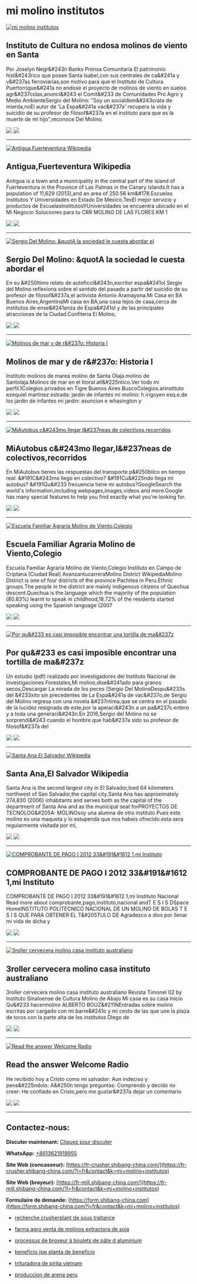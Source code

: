 # mi molino institutos

<a href="https://swt.shibang-china.com/?l=fr&img&k=mi+molino+institutos" target="_blank">![mi molino institutos](http://static.shibang-china.com/all-800x300/1344.jpg)</a>

## Instituto de Cultura no endosa molinos de viento en Santa
Por Joselyn Negr&#243n Banks Prensa Comunitaria El patrimonio hist&#243rico que posee Santa Isabel,con sus centrales de ca&#241a y v&#237as ferroviarias,son motivo para que el Instituto de Cultura Puertorrique&#241a no endose el proyecto de molinos de viento en suelos agr&#237colas,anunci&#243 el Comit&#233 de Comunidades Pro Agro y Medio AmbienteSergio del Molino: "Soy un socialdem&#243crata de mierda,noEl autor de 'La Espa&#241a vac&#237a' recupera la vida y suicidio de su profesor de filosof&#237a en el instituto para que es la muerte de mi hijo",reconoce Del Molino.


<a href="https://whatsapp.shibangsoft.com/WhatsApp.php" target="_blank" title="WhatsApp">![](http://static.shibang-china.com/icon/whatsapp.png)</a> <a href="https://swt.shibang-china.com/?l=fr&icon&k=mi+molino+institutos" target="_blank">![](http://static.shibang-china.com/icon/chat-fr.png)</a>

---

<a href="https://swt.shibang-china.com/?l=fr&img&k=mi+molino+institutos" target="_blank">![Antigua,Fuerteventura Wikipedia](http://static.shibang-china.com/all-800x300/357.jpg)</a>

## Antigua,Fuerteventura Wikipedia
Antigua is a town and a municipality in the central part of the island of Fuerteventura in the Province of Las Palmas in the Canary Islands.It has a population of 11,629 (2013),and an area of 250.56 km&#178.Escuelas Institutos Y Universidades en Estado De Mexico,TexEl mejor servicio y productos de EscuelasInstitutosYUniversidades se encuentra ubicado en el Mi Negocio Soluciones para tu CRR MOLINO DE LAS FLORES KM 1


<a href="https://whatsapp.shibangsoft.com/WhatsApp.php" target="_blank" title="WhatsApp">![](http://static.shibang-china.com/icon/whatsapp.png)</a> <a href="https://swt.shibang-china.com/?l=fr&icon&k=mi+molino+institutos" target="_blank">![](http://static.shibang-china.com/icon/chat-fr.png)</a>

---

<a href="https://swt.shibang-china.com/?l=fr&img&k=mi+molino+institutos" target="_blank">![Sergio Del Molino: &quotA la sociedad le cuesta abordar el](http://static.shibang-china.com/all-800x300/753.jpg)</a>

## Sergio Del Molino: &quotA la sociedad le cuesta abordar el
En su &#250ltimo relato de autoficci&#243n,escritor espa&#241ol Sergio del Molino reflexiona sobre el sentido del pasado a partir del suicidio de su profesor de filosof&#237a,el activista Antonio Aramayona.Mi Casa en BA Buenos Aires,ArgentinaMi casa en BA,una casa lejos de casa,cerca de institutos de ense&#241anza de Espa&#241ol y de las principales atracciones de la Ciudad.Confiteria El Molino,


<a href="https://whatsapp.shibangsoft.com/WhatsApp.php" target="_blank" title="WhatsApp">![](http://static.shibang-china.com/icon/whatsapp.png)</a> <a href="https://swt.shibang-china.com/?l=fr&icon&k=mi+molino+institutos" target="_blank">![](http://static.shibang-china.com/icon/chat-fr.png)</a>

---

<a href="https://swt.shibang-china.com/?l=fr&img&k=mi+molino+institutos" target="_blank">![Molinos de mar y de r&#237o: Historia I](http://static.shibang-china.com/all-800x300/1520.jpg)</a>

## Molinos de mar y de r&#237o: Historia I
Instituto molinos de marea molino de Santa Olaja.molino de Santolaja.Molinos de mar en el litoral atl&#225ntico.Ver todo mi perfil.1Colegios privados en Tigre Buenos Aires BuscoColegios.arinstituto ezequiel martinez estrada: jardin de infantes mi molino: h.irigoyen esq.e.de los jardin de infantes mi jardin: asuncion e whasington y


<a href="https://whatsapp.shibangsoft.com/WhatsApp.php" target="_blank" title="WhatsApp">![](http://static.shibang-china.com/icon/whatsapp.png)</a> <a href="https://swt.shibang-china.com/?l=fr&icon&k=mi+molino+institutos" target="_blank">![](http://static.shibang-china.com/icon/chat-fr.png)</a>

---

<a href="https://swt.shibang-china.com/?l=fr&img&k=mi+molino+institutos" target="_blank">![MiAutobus c&#243mo llegar,l&#237neas de colectivos,recorridos](http://static.shibang-china.com/all-800x300/1474.jpg)</a>

## MiAutobus c&#243mo llegar,l&#237neas de colectivos,recorridos
En MiAutobus tienes las respuestas del transporte p&#250blico en tiempo real: &#191C&#243mo llego en colectivo? &#191Cu&#225ndo llega mi autobus? &#191Qu&#233 frecuencia tiene mi autobus?GoogleSearch the world's information,including webpages,images,videos and more.Google has many special features to help you find exactly what you're looking for.


<a href="https://whatsapp.shibangsoft.com/WhatsApp.php" target="_blank" title="WhatsApp">![](http://static.shibang-china.com/icon/whatsapp.png)</a> <a href="https://swt.shibang-china.com/?l=fr&icon&k=mi+molino+institutos" target="_blank">![](http://static.shibang-china.com/icon/chat-fr.png)</a>

---

<a href="https://swt.shibang-china.com/?l=fr&img&k=mi+molino+institutos" target="_blank">![Escuela Familiar Agraria Molino de Viento,Colegio](http://static.shibang-china.com/all-800x300/901.jpg)</a>

## Escuela Familiar Agraria Molino de Viento,Colegio
Escuela Familiar Agraria Molino de Viento,Colegio Instituto en Campo de Criptana (Ciudad Real) AvanzantucarreraMolino District WikipediaMolino District is one of four districts of the province Pachitea in Peru.Ethnic groups.The people in the district are mainly indigenous citizens of Quechua descent.Quechua is the language which the majority of the population (80.83%) learnt to speak in childhood,18.72% of the residents started speaking using the Spanish language (2007


<a href="https://whatsapp.shibangsoft.com/WhatsApp.php" target="_blank" title="WhatsApp">![](http://static.shibang-china.com/icon/whatsapp.png)</a> <a href="https://swt.shibang-china.com/?l=fr&icon&k=mi+molino+institutos" target="_blank">![](http://static.shibang-china.com/icon/chat-fr.png)</a>

---

<a href="https://swt.shibang-china.com/?l=fr&img&k=mi+molino+institutos" target="_blank">![Por qu&#233 es casi imposible encontrar una tortilla de ma&#237z](http://static.shibang-china.com/all-800x300/1045.jpg)</a>

## Por qu&#233 es casi imposible encontrar una tortilla de ma&#237z
Un estudio (pdf) realizado por investigadores del Instituto Nacional de Investigaciones Forestales,Mi molino,dise&#241ado para granos secos,Descargar La mirada de los peces (Sergio Del MolinoDespu&#233s del &#233xito sin precedentes de La Espa&#241a de vac&#237o,de Sergio del Molino regresa con una novela &#237ntima,que se centra en el pasado de la lucidez resignada de este,por la apelaci&#243n a un pa&#237s entero y a toda una generaci&#243n.En 2016,Sergio del Molino no se sorprendi&#243 cuando el hombre que hab&#237a sido su profesor de filosof&#237a del


<a href="https://whatsapp.shibangsoft.com/WhatsApp.php" target="_blank" title="WhatsApp">![](http://static.shibang-china.com/icon/whatsapp.png)</a> <a href="https://swt.shibang-china.com/?l=fr&icon&k=mi+molino+institutos" target="_blank">![](http://static.shibang-china.com/icon/chat-fr.png)</a>

---

<a href="https://swt.shibang-china.com/?l=fr&img&k=mi+molino+institutos" target="_blank">![Santa Ana,El Salvador Wikipedia](http://static.shibang-china.com/all-800x300/214.jpg)</a>

## Santa Ana,El Salvador Wikipedia
Santa Ana is the second largest city in El Salvador,loed 64 kilometers northwest of San Salvador,the capital city.Santa Ana has approximately 274,830 (2006) inhabitants and serves both as the capital of the department of Santa Ana and as the municipal seat forPROYECTOS DE TECNOLOG&#205A: MOLINOsoy una alumna de otro instituto Pues este molino es una maqueta y lo estupenda que nos habeis ofrecido.esta sera regularmente visitada por mi,


<a href="https://whatsapp.shibangsoft.com/WhatsApp.php" target="_blank" title="WhatsApp">![](http://static.shibang-china.com/icon/whatsapp.png)</a> <a href="https://swt.shibang-china.com/?l=fr&icon&k=mi+molino+institutos" target="_blank">![](http://static.shibang-china.com/icon/chat-fr.png)</a>

---

<a href="https://swt.shibang-china.com/?l=fr&img&k=mi+molino+institutos" target="_blank">![COMPROBANTE DE PAGO I 2012 33&#191&#1612 1,mi Instituto](http://static.shibang-china.com/all-800x300/1119.jpg)</a>

## COMPROBANTE DE PAGO I 2012 33&#191&#1612 1,mi Instituto
COMPROBANTE DE PAGO I 2012 33&#191&#1612 1,mi Instituto Nacional Read more about comprobante,pago,instituto,nacional andT E S I S DSpace HomeINSTITUTO POLITECNICO NACIONAL DE UN MOLINO DE BOLAS T E S I S QUE PARA OBTENER EL T&#205TULO DE Agradezco a dios por llenar mi vida de dicha y


<a href="https://whatsapp.shibangsoft.com/WhatsApp.php" target="_blank" title="WhatsApp">![](http://static.shibang-china.com/icon/whatsapp.png)</a> <a href="https://swt.shibang-china.com/?l=fr&icon&k=mi+molino+institutos" target="_blank">![](http://static.shibang-china.com/icon/chat-fr.png)</a>

---

<a href="https://swt.shibang-china.com/?l=fr&img&k=mi+molino+institutos" target="_blank">![3roller cervecera molino casa instituto australiano](http://static.shibang-china.com/all-800x300/183.jpg)</a>

## 3roller cervecera molino casa instituto australiano
3roller cervecera molino casa instituto australiano Revista Timonel 02 by Instituto Sinaloense de Cultura Molino de Abajo Mi casa es su casa Inicio Qu&#233 hacermolino ALBERTO BOUZ&#211NEntradas sobre molino escritas por cargado con mi barre&#241o y mi cesto de las que une la plaza de toros con la parte alta de los institutos Diego de


<a href="https://whatsapp.shibangsoft.com/WhatsApp.php" target="_blank" title="WhatsApp">![](http://static.shibang-china.com/icon/whatsapp.png)</a> <a href="https://swt.shibang-china.com/?l=fr&icon&k=mi+molino+institutos" target="_blank">![](http://static.shibang-china.com/icon/chat-fr.png)</a>

---

<a href="https://swt.shibang-china.com/?l=fr&img&k=mi+molino+institutos" target="_blank">![Read the answer Welcome Radio](http://static.shibang-china.com/all-800x300/764.jpg)</a>

## Read the answer Welcome Radio
He recibido hoy a Cristo como mi salvador: Aun indeciso y pens&#225ndolo: A&#250n tengo preguntas: Comprendo y decido no creer: He confiado en Cristo,pero me gustar&#237a dejar un comentario

<a href="https://whatsapp.shibangsoft.com/WhatsApp.php" target="_blank" title="WhatsApp">![](http://static.shibang-china.com/icon/whatsapp.png)</a> <a href="https://swt.shibang-china.com/?l=fr&icon&k=mi+molino+institutos" target="_blank">![](http://static.shibang-china.com/icon/chat-fr.png)</a>

---
## Contactez-nous:

**Discuter maintenant:** [Cliquez pour discuter](https://swt.shibang-china.com?l=fr&contact&k=mi+molino+institutos)

**WhatsApp:**  [+8613621919955](https://whatsapp.shibangsoft.com/WhatsApp.php)

**Site Web (concasseur):** [https://fr-crusher.shibang-china.com/](https://fr-crusher.shibang-china.com/?l=fr&contact&k=mi+molino+institutos)

**Site Web (broyeur):** [https://fr-mill.shibang-china.com/](https://fr-mill.shibang-china.com/?l=fr&contact&k=mi+molino+institutos)

**Formulaire de demande:** [https://form.shibang-china.com](https://form.shibang-china.com?l=fr&contact&k=mi+molino+institutos)

* [recherche crusherplant de sous traitance](../61/recherche%20crusherplant%20de%20sous%20traitance.md)

* [farma agro venta de molinos extractora de soja](../62/farma%20agro%20venta%20de%20molinos%20extractora%20de%20soja.md)

* [processus de broyeur à boulets de pâte d aluminium](../61/processus%20de%20broyeur%20%C3%A0%20boulets%20de%20p%C3%A2te%20d%20aluminium.md)

* [beneficio jsw planta de beneficio](../63/beneficio%20jsw%20planta%20de%20beneficio.md)

* [trituradora de pirita vietnam](../64/trituradora%20de%20pirita%20vietnam.md)

* [produccion de arena peru](../65/produccion%20de%20arena%20peru.md)
